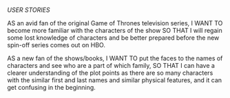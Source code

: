 *USER STORIES*

AS an avid fan of the original Game of Thrones television series, I WANT TO become more familiar with the characters of the show SO THAT I will regain some lost knowledge of characters and be better prepared before the new spin-off series comes out on HBO.

AS a new fan of the shows/books, I WANT TO put the faces to the names of characters and see who are a part of which family, SO THAT I can have a clearer understanding of the plot points as there are so many characters with the similar first and last names and similar physical features, and it can get confusing in the beginning.